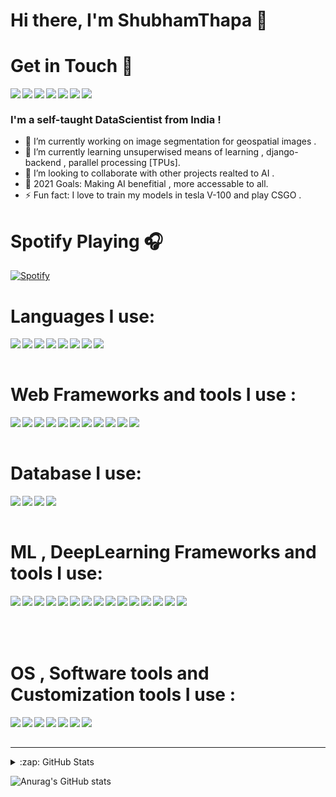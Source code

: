 # Hi there, I'm ShubhamThapa 👋

# Get in Touch 👋


<a href = "mailto:mu745511@gmail.com" > <img align = "left" src = "https://img.shields.io/badge/Gmail-D14836?style=for-the-badge&logo=gmail&logoColor=white"/> </a>

<a href = "https://www.linkedin.com/in/shubham-thapa-2324841b3/" > <img align = "left" src = "https://img.shields.io/badge/LinkedIn-0077B5?style=for-the-badge&logo=linkedin&logoColor=white"/> </a>

<a href = "https://discordapp.com/users/648501432118542337/" > <img align = "left" src = "https://img.shields.io/badge/Discord-7289DA?style=for-the-badge&logo=discord&logoColor=white"/> </a>

<a href = "https://www.facebook.com/shubham.thapa.5249" > <img align = "left" src = "https://img.shields.io/badge/Facebook-1877F2?style=for-the-badge&logo=facebook&logoColor=white"/> </a>

<a href = "https://www.kaggle.com/trooperog" > <img align = "left" src = "https://img.shields.io/badge/Kaggle-20BEFF?style=for-the-badge&logo=Kaggle&logoColor=white"/> </a>


<a href = "https://www.instagram.com/shubham_thapa8/" > <img align = "left" src = "https://img.shields.io/badge/Instagram-E4405F?style=for-the-badge&logo=instagram&logoColor=white"/> </a>

<a href = "https://twitter.com/Shubham65676765" > <img align = "left" src = "https://img.shields.io/badge/Twitter-1DA1F2?style=for-the-badge&logo=twitter&logoColor=white"/> </a>
 
  <br>


  ### I'm a self-taught DataScientist from India !
- 🔭 I’m currently working on image segmentation for geospatial images . 
- 🌱 I’m currently learning unsuperwised means of learning , django-backend , parallel processing [TPUs]. 
- 👯 I’m looking to collaborate with other projects realted to AI .
- 🥅 2021 Goals: Making AI benefitial , more accessable to all. 
- ⚡ Fun fact: I love to train my models in tesla V-100 and play CSGO .  

# Spotify Playing 🎧

[![Spotify](https://novatorem-alpha-amber.vercel.app/api/spotify)](https://open.spotify.com/user/novatorem-alpha-amber)


# Languages I use:

<img align = "left" src = "https://img.shields.io/badge/Python-FFD43B?style=for-the-badge&logo=python&logoColor=darkgreen"/> 
<img  align = "left" src = "https://img.shields.io/badge/C-00599C?style=for-the-badge&logo=c&logoColor=white"/> 
<img align = "left" src = "https://img.shields.io/badge/C%2B%2B-00599C?style=for-the-badge&logo=c%2B%2B&logoColor=white"/> 
<img align = "left" src = "https://img.shields.io/badge/C%23-239120?style=for-the-badge&logo=c-sharp&logoColor=white"/> 
<img align = "left" src = "https://img.shields.io/badge/Java-ED8B00?style=for-the-badge&logo=java&logoColor=white"/> 
<img align = "left" src = "https://img.shields.io/badge/JavaScript-F7DF1E?style=for-the-badge&logo=javascript&logoColor=black"/> 
<img align = "left" src = "https://img.shields.io/badge/HTML5-E34F26?style=for-the-badge&logo=html5&logoColor=white"/> 
<img align = "left" src = "https://img.shields.io/badge/CSS3-1572B6?style=for-the-badge&logo=css3&logoColor=white"/> 

<br>
</br>

# Web Frameworks and tools I use :
<img align = "left" src = "https://img.shields.io/badge/Django-092E20?style=for-the-badge&logo=django&logoColor=white"/> 
<img align = "left" src = "https://img.shields.io/badge/fastapi-109989?style=for-the-badge&logo=FASTAPI&logoColor=white"/> 
<img align = "left" src = "https://img.shields.io/badge/Flask-000000?style=for-the-badge&logo=flask&logoColor=white"/> 
<img align = "left" src = "https://img.shields.io/badge/DJANGO-REST-ff1709?style=for-the-badge&logo=django&logoColor=white&color=ff1709&labelColor=gray"/> 
<img align = "left" src = "https://img.shields.io/badge/React-20232A?style=for-the-badge&logo=react&logoColor=61DAFB"/> 
<img align = "left" src = "https://img.shields.io/badge/Node.js-43853D?style=for-the-badge&logo=node-dot-js&logoColor=white"/> 
<img align = "left" src = "https://img.shields.io/badge/firebase-ffca28?style=for-the-badge&logo=firebase&logoColor=black"/> 
<img align = "left" src = "https://img.shields.io/badge/heroku-%23430098.svg?style=for-the-badge&logo=heroku&logoColor=white"/> 
<img align = "left" src = "https://img.shields.io/badge/Netlify-00C7B7?style=for-the-badge&logo=netlify&logoColor=white"/> 
<img align = "left" src = "https://img.shields.io/badge/vercel-%23000000.svg?style=for-the-badge&logo=vercel&logoColor=white"/> 
<img align = "left" src = "https://img.shields.io/badge/GraphQl-E10098?style=for-the-badge&logo=graphql&logoColor=white"/> 
	

<br>
</br>

# Database I use:
<img align = "left" src = "https://img.shields.io/badge/MySQL-00000F?style=for-the-badge&logo=mysql&logoColor=white"/> 
<img align = "left" src = "https://img.shields.io/badge/PostgreSQL-316192?style=for-the-badge&logo=postgresql&logoColor=white"/> 
<img align = "left" src = "https://img.shields.io/badge/MongoDB-4EA94B?style=for-the-badge&logo=mongodb&logoColor=white"/> 
<img align = "left" src = "https://img.shields.io/badge/SQLite-07405E?style=for-the-badge&logo=sqlite&logoColor=white"/> 

<br>
</br>

# ML , DeepLearning Frameworks and tools I use:
<img align = "left" src = "https://img.shields.io/badge/Keras-%23D00000.svg?style=for-the-badge&logo=Keras&logoColor=white"/> 
<img align = "left" src = "https://img.shields.io/badge/TensorFlow-%23FF6F00.svg?style=for-the-badge&logo=TensorFlow&logoColor=white" /> 
<img align = "left" src = "https://img.shields.io/badge/PyTorch-%23EE4C2C.svg?style=for-the-badge&logo=PyTorch&logoColor=white"/> 
<img align = "left" src = "https://img.shields.io/badge/pandas-%23150458.svg?style=for-the-badge&logo=pandas&logoColor=white"/>
<img align = "left" src = "https://img.shields.io/badge/numpy-%23013243.svg?style=for-the-badge&logo=numpy&logoColor=white"/>

<img align = "left" src = "https://img.shields.io/badge/OpenCV-27338e?style=for-the-badge&logo=OpenCV&logoColor=white"/> 
<img align = "left" src = "https://img.shields.io/badge/Jupyter-F37626.svg?&style=for-the-badge&logo=Jupyter&logoColor=white" /> 
<img align = "left" src = "https://img.shields.io/badge/PowerBI-F2C811?style=for-the-badge&logo=Power%20BI&logoColor=white"/> 
<img align = "left" src = "https://img.shields.io/badge/scikit_learn-F7931E?style=for-the-badge&logo=scikit-learn&logoColor=white"/>
<img align = "left" src = "https://img.shields.io/badge/AWS-%23FF9900.svg?style=for-the-badge&logo=amazon-aws&logoColor=white"/>
<img align = "left" src = "https://img.shields.io/badge/microsoft%20azure-0089D6?style=for-the-badge&logo=microsoft-azure&logoColor=white"/>
<img align = "left" src = "https://img.shields.io/badge/Kaggle-20BEFF?style=for-the-badge&logo=Kaggle&logoColor=white"/>
<img align = "left" src = "https://img.shields.io/badge/Docker-2CA5E0?style=for-the-badge&logo=docker&logoColor=white"/>
<img align = "left" src = "https://img.shields.io/badge/conda-342B029.svg?&style=for-the-badge&logo=anaconda&logoColor=white"/>
<img align = "left" src = "https://img.shields.io/badge/nVIDIA-%2376B900.svg?style=for-the-badge&logo=nVIDIA&logoColor=white"/>



<br>
</br>
<br>
</br>

# OS , Software tools and Customization tools I use :
<img align = "left" src = "https://img.shields.io/badge/Windows-0078D6?style=for-the-badge&logo=windows&logoColor=white" /> 
<img align = "left" src = "https://img.shields.io/badge/pycharm-143?style=for-the-badge&logo=pycharm&logoColor=black&color=black&labelColor=green"/>
<img align = "left" src = "https://img.shields.io/badge/Atom-66595C?style=for-the-badge&logo=Atom&logoColor=white"/>
<img align = "left" src = "https://img.shields.io/badge/Visual_Studio_Code-0078D4?style=for-the-badge&logo=visual%20studio%20code&logoColor=white"/>
<img align = "left" src = "https://img.shields.io/badge/Jupyter-F37626.svg?&style=for-the-badge&logo=Jupyter&logoColor=white"/>
<img align = "left" src = "https://img.shields.io/badge/Git-F05032?style=for-the-badge&logo=git&logoColor=white"/>
<img align = "left" src = "https://img.shields.io/badge/github-%23121011.svg?style=for-the-badge&logo=github&logoColor=white"/>


<br />
<br />

---
<details>
 <summary>:zap: GitHub Stats</summary>


</details>

![Anurag's GitHub stats](https://github-readme-stats.vercel.app/api?username=mu745511&show_icons=true&theme=tokyonight)



